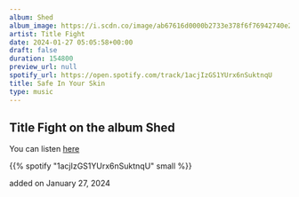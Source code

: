 ```yaml
---
album: Shed
album_image: https://i.scdn.co/image/ab67616d0000b2733e378f6f76942740e239df0d
artist: Title Fight
date: 2024-01-27 05:05:58+00:00
draft: false
duration: 154800
preview_url: null
spotify_url: https://open.spotify.com/track/1acjIzGS1YUrx6nSuktnqU
title: Safe In Your Skin
type: music
---
```



## Title Fight on the album Shed

You can listen [here](https://open.spotify.com/track/1acjIzGS1YUrx6nSuktnqU)

{{% spotify "1acjIzGS1YUrx6nSuktnqU" small %}}

added on January 27, 2024